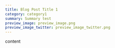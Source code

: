 ```yaml
---
title: Blog Post Title 1
category: category1
summary: Summary test
preview_image: preview_image.png
preview_image_twitter: preview_image_twitter.png
---
```


content

